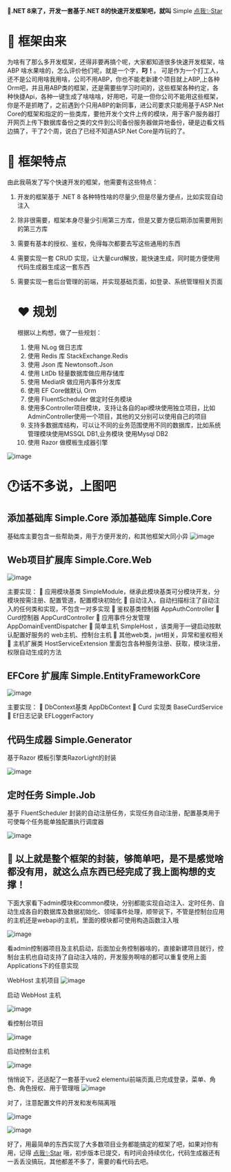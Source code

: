 👏**.NET 8来了，开发一套基于.NET 8的快速开发框架吧，就叫** Simple [点我✨Star](https://gitee.com/VCodeWork/simple-framework)

# 👀 框架由来

为啥有了那么多开发框架，还得非要再搞个呢，大家都知道很多快速开发框架，啥ABP 啥水果啥的，怎么评价他们呢，就是一个字，**叼！**。
可是作为一个打工人，还不是公司用啥我用啥，公司不用ABP，你也不能老新建个项目就上ABP,上各种Orm吧，并且用ABP类的框架，还是需要些学习时间的，这些框架各种约定，各种快捷Api，各种一键生成了啥啥啥，好用吧，可是一但你公司不能用这些框架，你是不是抓瞎了，之前遇到个只用ABP的新同事，进公司要求只能用基于ASP.Net Core的框架和指定的一些类库，要他开发个文件上传的模块，用于客户服务器打开网页上传下数据库备份之类的文件到公司备份服务器做异地备份，硬是边看文档边搞了，干了2个周，说白了已经不知道ASP.Net Core是咋玩的了。

# 🎈 框架特点

  由此我萌发了写个快速开发的框架，他需要有这些特点：

1. 开发的框架基于 .NET 8 各种特性啥的尽量少,但是尽量方便点，比如实现自动注入

2. 除非很需要，框架本身尽量少引用第三方库，但是又要方便后期添加需要用到的第三方库

3. 需要有基本的授权、鉴权，免得每次都要去写这些通用的东西

4. 需要实现一套 CRUD 实现，让大量curd解放，能快速生成，同时能方便使用代码生成器生成这一套东西

5. 需要实现一套后台管理的前端，并实现基础页面，如登录、系统管理相关页面
   
   # ❤ 规划
   
   根据以上构想，做了一些规划：
   
   1. 使用 NLog 做日志库
   2. 使用 Redis 库 StackExchange.Redis
   3. 使用 Json 库 Newtonsoft.Json
   4. 使用 LitDb 轻量数据库做应用存储库
   5. 使用 MediatR 做应用内事件分发库
   6. 使用 EF Core做默认 Orm
   7. 使用 FluentScheduler 做定时任务模块
   8. 使用多Controller项目模块，支持让各自的api模块使用独立项目，比如AdminController使用一个项目，其他的又分别可以使用自己的项目
   9. 支持多数据库结构，可以让不同的业务范围使用不同的数据库，比如系统管理模块使用MSSQL DB1,业务模块 使用Mysql DB2
   10. 使用 Razor 做模板生成器引擎

![image](https://gitee.com/VCodeWork/simple-framework/raw/master/cutImgs/1.png)

# 🕐话不多说，上图吧

## 添加基础库 Simple.Core 添加基础库 Simple.Core

基础库主要包含一些帮助类，用于方便开发的，和其他框架大同小异
![image](https://gitee.com/VCodeWork/simple-framework/raw/master/cutImgs/2.png)

## Web项目扩展库 Simple.Core.Web

![image](https://gitee.com/VCodeWork/simple-framework/raw/master/cutImgs/3.png)

主要实现： 
💛 应用模块基类 SimpleModule，继承此模块基类可分模块开发，分模块按需注册、配置管道，配置模块初始化
💛 自动注入，自动扫描标注了自动注入的任何类和实现，不包含一对多实现
💛 鉴权基类控制器 AppAuthController
💛 Curd控制器 AppCurdController 
💛 应用事件分发管理 AppDomainEventDispatcher
💛 简单主机 SimpleHost ，该类用于一键启动按默认配置好服务的 web主机、控制台主机
💛 其他web类，jwt相关，异常和鉴权相关
💛 主机扩展类 HostServiceExtension 里面包含各种服务注册、获取，模块注册，权限自动生成的方法

## EFCore 扩展库 Simple.EntityFrameworkCore

![image](https://gitee.com/VCodeWork/simple-framework/raw/master/cutImgs/4.png)

主要实现：
💚 DbContext基类 AppDbContext
💚 Curd 实现类 BaseCurdService
💚 Ef日志记录 EFLoggerFactory

## 代码生成器 Simple.Generator

基于Razor 模板引擎类RazorLight的封装

![image](https://gitee.com/VCodeWork/simple-framework/raw/master/cutImgs/5.png)

## 定时任务 Simple.Job

基于 FluentScheduler 封装的自动注册任务，实现任务自动注册，配置基类用于可使每个任务能单独配置执行调度器

![image](https://gitee.com/VCodeWork/simple-framework/raw/master/cutImgs/6.png)

## 🎃 **以上就是整个框架的封装，够简单吧，是不是感觉啥都没有用，就这么点东西已经完成了我上面构想的支撑！**

下面大家看下admin模块和common模块，分别都能实现自动注入、定时任务、自动生成各自的数据库及数据初始化、领域事件处理，顺带说下，不管是控制台应用的主机还是webapi的主机，里面的模块都可使用构造函数注入哦

![image](https://gitee.com/VCodeWork/simple-framework/raw/master/cutImgs/7.png)

看admin控制器项目及主机启动，后面加业务控制器啥的，直接新建项目就行，控制台主机也自动支持了自动注入啥的，开发服务啊啥的都可以重复使用上面Applications下的任意实现

WebHost 主机项目
![image](https://gitee.com/VCodeWork/simple-framework/raw/master/cutImgs/8.png)

启动 WebHost 主机

![image](https://gitee.com/VCodeWork/simple-framework/raw/master/cutImgs/9.png)

看控制台项目

![image](https://gitee.com/VCodeWork/simple-framework/raw/master/cutImgs/10.png)

启动控制台主机

![image](https://gitee.com/VCodeWork/simple-framework/raw/master/cutImgs/11.png)



悄悄说下，还适配了一套基于vue2 elementui前端页面,已完成登录，菜单、角色、角色授权、用于管理哦
![image](https://gitee.com/VCodeWork/simple-framework/raw/master/cutImgs/14.png)



对了，注意配置文件的开发和发布隔离哦

![image](https://gitee.com/VCodeWork/simple-framework/raw/master/cutImgs/12.png)

![image](https://gitee.com/VCodeWork/simple-framework/raw/master/cutImgs/13.png)

好了，用最简单的东西实现了大多数项目业务都能搞定的框架了吧，如果对你有用，记得 [点我✨Star](https://gitee.com/VCodeWork/simple-framework) 哦，初步版本已提交，有时间会持续优化，代码生成器还有一丢丢没搞玩，其他都差不多了，需要的看代码去吧。

